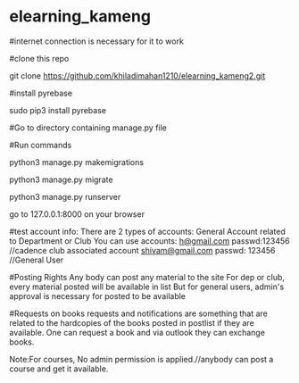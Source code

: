 # elearning_kameng

#internet connection is necessary for it to work

#clone this repo

git clone https://github.com/khiladimahan1210/elearning_kameng2.git

#install pyrebase

sudo pip3 install pyrebase

#Go to directory containing manage.py file

#Run commands

python3 manage.py makemigrations

python3 manage.py migrate

python3 manage.py runserver

go to 127.0.0.1:8000 on your browser


#test account info:
There are 2 types of accounts:
General
Account related to Department or Club
You can use accounts: h@gmail.com passwd:123456  //cadence club associated account
                      shivam@gmail.com passwd: 123456 //General User

#Posting Rights
Any body can post any material to the site
For dep or club, every material posted will be available in list
But for general users, admin's approval is necessary for posted to be available

#Requests on books
requests and notifications are something that are related to the hardcopies of the books posted in postlist if they are available.
One can request a book and via outlook they can exchange books.

Note:For courses, No admin permission is applied.//anybody can post a course and get it available.
